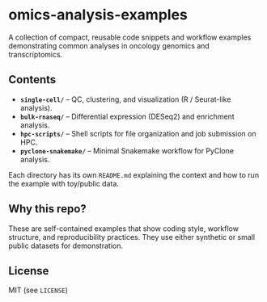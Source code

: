 # omics-analysis-examples
A collection of compact, reusable code snippets and workflow examples demonstrating common analyses in oncology genomics and transcriptomics.

## Contents
- **`single-cell/`** – QC, clustering, and visualization (R / Seurat-like analysis).
- **`bulk-rnaseq/`** – Differential expression (DESeq2) and enrichment analysis.
- **`hpc-scripts/`** – Shell scripts for file organization and job submission on HPC.
- **`pyclone-snakemake/`** – Minimal Snakemake workflow for PyClone analysis.

Each directory has its own `README.md` explaining the context and how to run the example with toy/public data.

## Why this repo?
These are self-contained examples that show coding style, workflow structure, and reproducibility practices. They use either synthetic or small public datasets for demonstration.

## License
MIT (see `LICENSE`)
